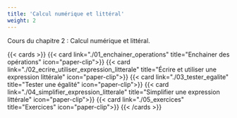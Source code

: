 ```yaml
---
title: 'Calcul numérique et littéral'
weight: 2
---
```

Cours du chapitre 2 : Calcul numérique et littéral.

{{< cards >}}
  {{< card link="./01_enchainer_operations" title="Enchainer des opérations" icon="paper-clip">}}
  {{< card link="./02_ecrire_utiliser_expression_litterale" title="Écrire et utiliser une expression littérale" icon="paper-clip">}}
  {{< card link="./03_tester_egalite" title="Tester une égalité" icon="paper-clip">}}
  {{< card link="./04_simplifier_expression_litterale" title="Simplifier une expression littérale" icon="paper-clip">}}
  {{< card link="./05_exercices" title="Exercices" icon="paper-clip">}}
{{< /cards >}}
